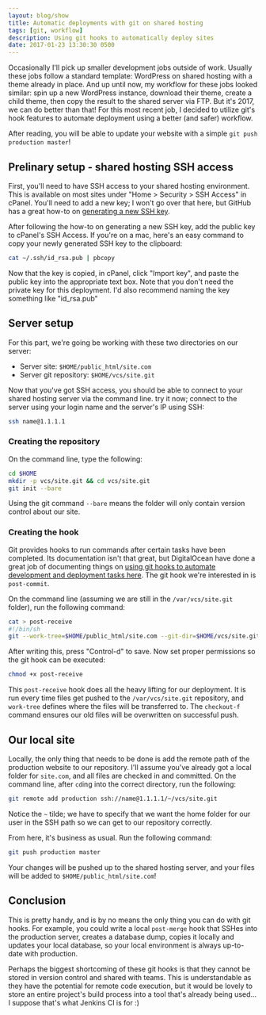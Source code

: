 ```yaml
---
layout: blog/show
title: Automatic deployments with git on shared hosting
tags: [git, workflow]
description: Using git hooks to automatically deploy sites
date: 2017-01-23 13:30:30 0500
---
```


Occasionally I'll pick up smaller development jobs outside of work. Usually
these jobs follow a standard template: WordPress on shared hosting with a theme
already in place. And up until now, my workflow for these jobs looked similar:
spin up a new WordPress instance, download their theme, create a child theme,
then copy the result to the shared server via FTP. But it's 2017, we can do
better than that! For this most recent job, I decided to utilize git's hook
features to automate deployment using a better (and safer) workflow.

After reading, you will be able to update your website with a simple `git push
production master`!

## Prelinary setup - shared hosting SSH access

First, you'll need to have SSH access to your shared hosting environment. This
is available on most sites under "Home > Security > SSH Access" in cPanel.
You'll need to add a new key; I won't go over that here, but GitHub has a great
how-to on [generating a new SSH key][genssh].

[genssh]: https://help.github.com/articles/generating-a-new-ssh-key-and-adding-it-to-the-ssh-agent/

After following the how-to on generating a new SSH key, add the public key to
cPanel's SSH Access. If you're on a mac, here's an easy command to copy your
newly generated SSH key to the clipboard:

```bash
cat ~/.ssh/id_rsa.pub | pbcopy
```

Now that the key is copied, in cPanel, click "Import key", and paste the public
key into the appropriate text box. Note that you don't need the private key for
this deployment. I'd also recommend naming the key something like "id\_rsa.pub"

## Server setup

For this part, we're going be working with these two directories on our server:

- Server site: `$HOME/public_html/site.com`
- Server git repository: `$HOME/vcs/site.git`

Now that you've got SSH access, you should be able to connect to your shared
hosting server via the command line. try it now; connect to the server using
your login name and the server's IP using SSH:

```bash
ssh name@1.1.1.1
```

### Creating the repository

On the command line, type the following:

```bash
cd $HOME
mkdir -p vcs/site.git && cd vcs/site.git
git init --bare
```

Using the git command `--bare` means the folder will only contain version
control about our site.

### Creating the hook

Git provides hooks to run commands after certain tasks have been completed. Its
documentation isn't that great, but DigitalOcean have done a great job of
documenting things on [using git hooks to automate development and deployment
tasks here][do-git]. The git hook we're interested in is `post-commit`.

[do-git]: https://www.digitalocean.com/community/tutorials/how-to-use-git-hooks-to-automate-development-and-deployment-tasks

On the command line (assuming we are still in the `/var/vcs/site.git` folder),
run the following command:

```bash
cat > post-receive
#!/bin/sh
git --work-tree=$HOME/public_html/site.com --git-dir=$HOME/vcs/site.git checkout -f
```

After writing this, press "Control-d" to save. Now set proper permissions so the
git hook can be executed:

```bash
chmod +x post-receive
```

This `post-receive` hook does all the heavy lifting for our deployment. It is
run every time files get pushed to the `/var/vcs/site.git` repository, and
`work-tree` defines where the files will be transferred to. The `checkout-f`
command ensures our old files will be overwritten on successful push.

## Our local site

Locally, the only thing that needs to be done is add the remote path of the
production website to our repository. I'll assume you've already got a local
folder for `site.com`, and all files are checked in and committed. On the
command line, after `cd`ing into the correct directory, run the following:

```bash
git remote add production ssh://name@1.1.1.1/~/vcs/site.git
```

Notice the `~` tilde; we have to specify that we want the home folder for our
user in the SSH path so we can get to our repository correctly.

From here, it's business as usual. Run the following command:

```bash
git push production master
```

Your changes will be pushed up to the shared hosting server, and your files will
be added to `$HOME/public_html/site.com`!

## Conclusion

This is pretty handy, and is by no means the only thing you can do with git
hooks. For example, you could write a local `post-merge` hook that SSHes into
the production server, creates a database dump, copies it locally and updates
your local database, so your local environment is always up-to-date with
production.

Perhaps the biggest shortcoming of these git hooks is that they cannot be stored
in version control and shared with teams. This is understandable as they have
the potential for remote code execution, but it would be lovely to store an
entire project's build process into a tool that's already being used... I
suppose that's what Jenkins CI is for :)

